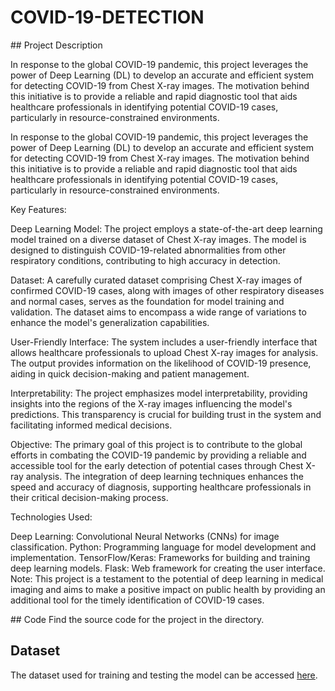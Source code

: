 # COVID-19-DETECTION

<!DOCTYPE html>
<html lang="en">
<head>
    <meta charset="UTF-8">
    <meta name="viewport" content="width=device-width, initial-scale=1.0">
    <title> COVID-19 Prediction using Chest X-rays </title>
</head>
<body>
## Project Description
<p>In response to the global COVID-19 pandemic, this project leverages the power of Deep Learning (DL) to develop an accurate and efficient system for detecting COVID-19 from Chest X-ray images. The motivation behind this initiative is to provide a reliable and rapid diagnostic tool that aids healthcare professionals in identifying potential COVID-19 cases, particularly in resource-constrained environments.</p>
<p>
    In response to the global COVID-19 pandemic, this project leverages the power of Deep Learning (DL) to develop an accurate and efficient system for detecting COVID-19 from Chest X-ray images. The motivation behind this initiative is to provide a reliable and rapid diagnostic tool that aids healthcare professionals in identifying potential COVID-19 cases, particularly in resource-constrained environments.

Key Features:

Deep Learning Model: The project employs a state-of-the-art deep learning model trained on a diverse dataset of Chest X-ray images. The model is designed to distinguish COVID-19-related abnormalities from other respiratory conditions, contributing to high accuracy in detection.

Dataset: A carefully curated dataset comprising Chest X-ray images of confirmed COVID-19 cases, along with images of other respiratory diseases and normal cases, serves as the foundation for model training and validation. The dataset aims to encompass a wide range of variations to enhance the model's generalization capabilities.

User-Friendly Interface: The system includes a user-friendly interface that allows healthcare professionals to upload Chest X-ray images for analysis. The output provides information on the likelihood of COVID-19 presence, aiding in quick decision-making and patient management.

Interpretability: The project emphasizes model interpretability, providing insights into the regions of the X-ray images influencing the model's predictions. This transparency is crucial for building trust in the system and facilitating informed medical decisions.

Objective:
The primary goal of this project is to contribute to the global efforts in combating the COVID-19 pandemic by providing a reliable and accessible tool for the early detection of potential cases through Chest X-ray analysis. The integration of deep learning techniques enhances the speed and accuracy of diagnosis, supporting healthcare professionals in their critical decision-making process.

Technologies Used:

Deep Learning: Convolutional Neural Networks (CNNs) for image classification.
Python: Programming language for model development and implementation.
TensorFlow/Keras: Frameworks for building and training deep learning models.
Flask: Web framework for creating the user interface.
Note: This project is a testament to the potential of deep learning in medical imaging and aims to make a positive impact on public health by providing an additional tool for the timely identification of COVID-19 cases.
</p>
## Code
Find the source code for the project in the directory.

## Dataset
The dataset used for training and testing the model can be accessed [here]({{YOUR_DATASET_LINK}}).

</body>
